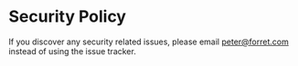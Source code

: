 # Security Policy

If you discover any security related issues, please email peter@forret.com instead of using the issue tracker.
